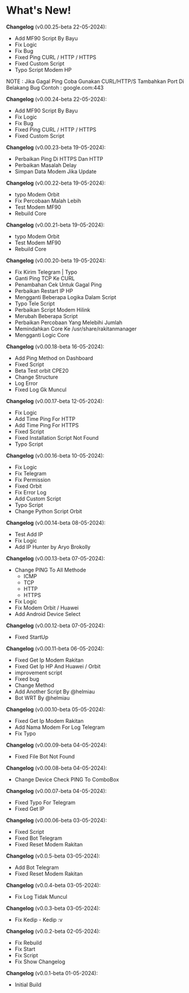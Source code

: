 # What's New!

**Changelog** (v0.00.25-beta 22-05-2024):
- Add MF90 Script By Bayu
- Fix Logic
- Fix Bug
- Fixed Ping CURL / HTTP / HTTPS
- Fixed Custom Script
- Typo Script Modem HP

NOTE :
Jika Gagal Ping Coba Gunakan CURL/HTTP/S
Tambahkan Port Di Belakang Bug
Contoh : google.com:443

**Changelog** (v0.00.24-beta 22-05-2024):
- Add MF90 Script By Bayu
- Fix Logic
- Fix Bug
- Fixed Ping CURL / HTTP / HTTPS
- Fixed Custom Script

**Changelog** (v0.00.23-beta 19-05-2024):
- Perbaikan Ping Di HTTPS Dan HTTP
- Perbaikan Masalah Delay
- Simpan Data Modem Jika Update

**Changelog** (v0.00.22-beta 19-05-2024):
- typo Modem Orbit
- Fix Percobaan Malah Lebih
- Test Modem MF90
- Rebuild Core

**Changelog** (v0.00.21-beta 19-05-2024):
- typo Modem Orbit
- Test Modem MF90
- Rebuild Core

**Changelog** (v0.00.20-beta 19-05-2024):
- Fix Kirim Telegram | Typo
- Ganti Ping TCP Ke CURL
- Penambahan Cek Untuk Gagal Ping
- Perbaikan Restart IP HP
- Mengganti Beberapa Logika Dalam Script
- Typo Tele Script
- Perbaikan Script Modem Hilink
- Merubah Beberapa Script
- Perbaikan Percobaan Yang Melebihi Jumlah
- Memindahkan Core Ke /usr/share/rakitanmanager
- Mengganti Logic Core

**Changelog** (v0.00.18-beta 16-05-2024):
- Add Ping Method on Dashboard
- Fixed Script
- Beta Test orbit CPE20
- Change Structure
- Log Error
- Fixed Log Gk Muncul

**Changelog** (v0.00.17-beta 12-05-2024):
- Fix Logic
- Add Time Ping For HTTP
- Add Time Ping For HTTPS
- Fixed Script
- Fixed Installation Script Not Found
- Typo Script

**Changelog** (v0.00.16-beta 10-05-2024):
- Fix Logic
- Fix Telegram
- Fix Permission
- Fixed Orbit
- Fix Error Log
- Add Custom Script
- Typo Script
- Change Python Script Orbit

**Changelog** (v0.00.14-beta 08-05-2024):
- Test Add IP
- Fix Logic
- Add IP Hunter by Aryo Brokolly

**Changelog** (v0.00.13-beta 07-05-2024):
- Change PING To All Methode
    - ICMP
    - TCP
    - HTTP
    - HTTPS
- Fix Logic
- Fix Modem Orbit / Huawei
- Add Android Device Select

**Changelog** (v0.00.12-beta 07-05-2024):
- Fixed StartUp

**Changelog** (v0.00.11-beta 06-05-2024):
- Fixed Get Ip Modem Rakitan
- Fixed Get Ip HP And Huawei / Orbit
- improvement script
- Fixed bug
- Change Method
- Add Another Script By @helmiau
- Bot WRT By @helmiau

**Changelog** (v0.00.10-beta 05-05-2024):
- Fixed Get Ip Modem Rakitan
- Add Nama Modem For Log Telegram
- Fix Typo

**Changelog** (v0.00.09-beta 04-05-2024):
- Fixed File Bot Not Found

**Changelog** (v0.00.08-beta 04-05-2024):
- Change Device Check PING To ComboBox

**Changelog** (v0.00.07-beta 04-05-2024):
- Fixed Typo For Telegram
- Fixed Get IP

**Changelog** (v0.00.06-beta 03-05-2024):
- Fixed Script
- Fixed Bot Telegram
- Fixed Reset Modem Rakitan

**Changelog** (v0.0.5-beta 03-05-2024):
- Add Bot Telegram
- Fixed Reset Modem Rakitan

**Changelog** (v0.0.4-beta 03-05-2024):
- Fix Log Tidak Muncul

**Changelog** (v0.0.3-beta 03-05-2024):
- Fix Kedip - Kedip :v

**Changelog** (v0.0.2-beta 02-05-2024):
- Fix Rebuild
- Fix Start
- Fix Script
- Fix Show Changelog

**Changelog** (v0.0.1-beta 01-05-2024):
- Initial Build
